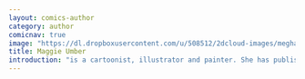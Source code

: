 ```yaml
---
layout: comics-author
category: author
comicnav: true
image: "https://dl.dropboxusercontent.com/u/508512/2dcloud-images/meghan-hogan.jpg"
title: Maggie Umber
introduction: "is a cartoonist, illustrator and painter. She has published two graphic novels with 2dcloud: Time Capsule (2015) and Sound of Snow Falling (in bookstores June 2017). Her 24 page comic The Tooth appeared in The Shirley Jackson Project edited by Rob Kirby and published by Ninth Art Press in September 2016."
---
```



